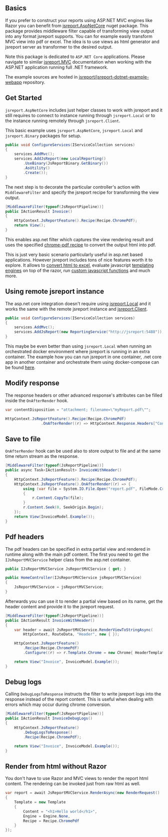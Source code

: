 



## Basics

If you prefer to construct your reports using ASP.NET MVC engines like Razor you can benefit from [jsreport.AspNetCore](https://www.nuget.org/packages/jsreport.AspNetCore) nuget package. This package provides middleware filter capable of transforming view output into any format jsreport supports. You can for example easily transform MVC view into pdf or excel. The idea is to use views as html generator and jsreport server as transformer to the desired output.

Note this package is dedicated to `ASP.NET Core` applications. Please navigate to similar [jsreport.MVC](/learn/dotnet-mvc) documentation when working with the ASP.NET application running full .NET framework.

The example sources are hosted in [jsreport/jsreport-dotnet-example-webapp](https://github.com/jsreport/jsreport-dotnet-example-webapp) repository.

## Get Started

`jsreport.AspNetCore` includes just helper classes to work with jsreport and it still requires to connect to instance running through `jsreport.Local` or to the instance running remotely through `jsreport.Client`.

This basic example uses `jsreport.AspNetCore`, `jsreport.Local` and `jsreport.Binary` packages for setup.

```csharp
public void ConfigureServices(IServiceCollection services)
{
	services.AddMvc();              
	services.AddJsReport(new LocalReporting()
		.UseBinary(JsReportBinary.GetBinary())
		.AsUtility()
		.Create());
}
```

The next step is to decorate the particular controller's action with `MiddlewareFilter` and specify the jsreport recipe for transforming the view output.

```csharp
[MiddlewareFilter(typeof(JsReportPipeline))]
public IActionResult Invoice()
{
	HttpContext.JsReportFeature().Recipe(Recipe.ChromePdf);
	return View();
}
```

This enables asp.net filter which captures the view rendering result and uses the specified [chrome-pdf recipe](/learn/chrome-pdf) to convert the output html into pdf.

This is just very basic scenario particularly useful in asp.net based applications. However jsreport includes tons of nice features worth it to explore. It allows to [convert html to excel](/learn/html-to-xlsx), evaluate javascript [templating engines](/learn/templating-engines) on top of the razor, run [custom javascript functions](/learn/scripts) and much more.

## Using remote jsreport instance
The asp.net core integration doesn't require using [jsreport.Local](/learn/dotnet-local) and it works the same with the remote jsreport instance and [jsreport.Client](/learn/dotnet-client).

```csharp
public void ConfigureServices(IServiceCollection services)
{
	services.AddMvc(); 	             
	services.AddJsReport(new ReportingService("http://jsreport:5488"));
}
```

This maybe be even better than using `jsreport.Local` when running an orchestrated docker environment where jsreport is running in an extra container.
The example how you can run jsreport in one container, .net core app in another container and orchestrate them using docker-compose can be found [here](https://github.com/jsreport/jsreport-dotnet-example-docker-compose).

## Modify response

The response headers or other advanced response's attributes can be filled inside the `OnAfterRender` hook.

```csharp
var contentDisposition = "attachment; filename=\"myReport.pdf\"";

HttpContext.JsReportFeature().Recipe(Recipe.ChromePdf)
                .OnAfterRender((r) => HttpContext.Response.Headers["Content-Disposition"] = contentDisposition);
```

## Save to file
`OnAfterRender`  hook can be used also to store output to file and at the same time return stream as the response.
```csharp
[MiddlewareFilter(typeof(JsReportPipeline))]
public async Task<IActionResult> InvoiceWithHeader()
{
	HttpContext.JsReportFeature().Recipe(Recipe.ChromePdf);
	HttpContext.JsReportFeature().OnAfterRender((r) => {
		using (var file = System.IO.File.Open("report.pdf", FileMode.Create))
		{
			r.Content.CopyTo(file);
		}
		r.Content.Seek(0, SeekOrigin.Begin);
	});
	return View(InvoiceModel.Example());
}	
```

## Pdf headers

The pdf headers can be specified in extra partial view and rendered in runtime along with the main pdf content.  The first you need to get the `IJsReportMVCService` helper class from the asp.net container.

```csharp
public IJsReportMVCService JsReportMVCService { get; }

public HomeController(IJsReportMVCService jsReportMVCService)
{
	JsReportMVCService = jsReportMVCService;
}
```      

Afterwards you can use it to render a partial view based on its name, get the header content and provide it to the jsreport request.

```csharp
[MiddlewareFilter(typeof(JsReportPipeline))]
public IActionResult InvoiceWithHeader()
{
	var header = await JsReportMVCService.RenderViewToStringAsync(
		HttpContext, RouteData, "Header", new { });

	HttpContext.JsReportFeature()
	    .Recipe(Recipe.ChromePdf)
	    .Configure((r) => r.Template.Chrome = new Chrome{ HeaderTemplate = header });

	return View("Invoice", InvoiceModel.Example());
}
```  

## Debug logs

Calling `DebugLogsToResponse` instructs the filter to write jsreport logs into the response instead of the report content. This is useful when dealing with errors  which may occur during chrome conversion.

```csharp
[MiddlewareFilter(typeof(JsReportPipeline))]
public IActionResult InvoiceDebugLogs()
{
    HttpContext.JsReportFeature()
        .DebugLogsToResponse()
        .Recipe(Recipe.ChromePdf);

    return View("Invoice", InvoiceModel.Example());
}
```

## Render from html without Razor
You don't have to use Razor and MVC views to render the report html content. The rendering can be invoked just from raw html as well.
```csharp
var report = await JsReportMVCService.RenderAsync(new RenderRequest()
{
	Template = new Template
	{
		Content = "<h1>Hello world</h1>",
		Engine = Engine.None,
		Recipe = Recipe.ChromePdf
	}
});
```